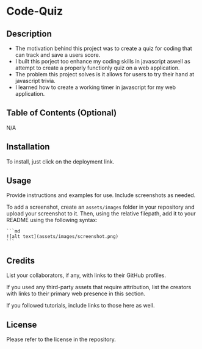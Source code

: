# Code-Quiz

## Description

- The motivation behind this project was to create a quiz for coding that can track and save a users score.
- I built this porject too enhance my coding skills in javascript aswell as attempt to create a properly functionly quiz on a web application.
- The problem this project solves is it allows for users to try their hand at javascript trivia.
- I learned how to create a working timer in javascript for my web application.

## Table of Contents (Optional)

N/A

## Installation

To install, just click on the deployment link.

## Usage

Provide instructions and examples for use. Include screenshots as needed.

To add a screenshot, create an `assets/images` folder in your repository and upload your screenshot to it. Then, using the relative filepath, add it to your README using the following syntax:

    ```md
    ![alt text](assets/images/screenshot.png)
    ```

## Credits

List your collaborators, if any, with links to their GitHub profiles.

If you used any third-party assets that require attribution, list the creators with links to their primary web presence in this section.

If you followed tutorials, include links to those here as well.

## License

Please refer to the license in the repository.